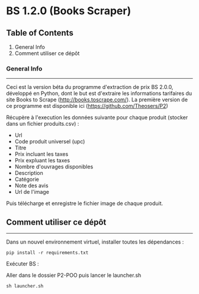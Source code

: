 # BS 1.2.0 (Books Scraper)

## Table of Contents

1. General Info
2. Comment utiliser ce dépôt

### General Info

***

Ceci est la version béta du programme d'extraction de prix BS 2.0.0, développé en Python, dont le but est d'extraire les
informations tarifaires du site Books to Scrape (http://books.toscrape.com/). La première version de ce programme est
disponible ici (https://github.com/Theosers/P2)

Récupère à l'execution les données suivante pour chaque produit (stocker dans un fichier produits.csv) :

- Url
- Code produit universel (upc)
- Titre
- Prix incluant les taxes
- Prix expluant les taxes
- Nombre d'ouvrages disponibles
- Description
- Catégorie
- Note des avis
- Url de l'image

Puis télécharge et enregistre le fichier image de chaque produit.

## Comment utiliser ce dépôt

***
Dans un nouvel environnement virtuel, installer toutes les dépendances :
```
pip install -r requirements.txt
```
Exécuter BS :

Aller dans le dossier P2-POO puis lancer le launcher.sh 

```
sh launcher.sh
```
